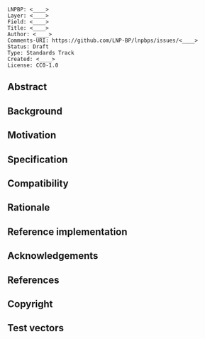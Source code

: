 ```
LNPBP: <____>
Layer: <____>
Field: <____>
Title: <____>
Author: <____>
Comments-URI: https://github.com/LNP-BP/lnpbps/issues/<____>
Status: Draft
Type: Standards Track
Created: <____>
License: CC0-1.0
```

## Abstract

## Background

## Motivation

## Specification

## Compatibility

## Rationale

## Reference implementation

## Acknowledgements

## References

## Copyright

## Test vectors

